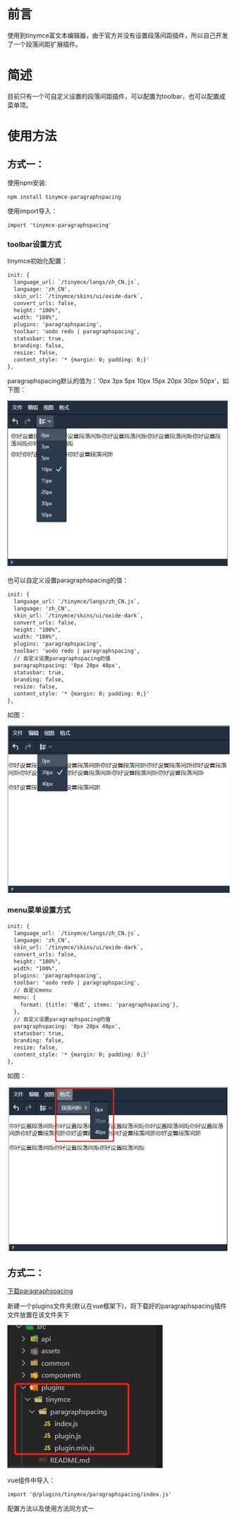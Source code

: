 # 前言
使用到tinymce富文本编辑器，由于官方并没有设置段落间距插件，所以自己开发了一个段落间距扩展插件。
# 简述
目前只有一个可自定义设置的段落间距插件，可以配置为toolbar，也可以配置成菜单项。
# 使用方法
## 方式一：
使用npm安装:
```
npm install tinymce-paragraphspacing
```
使用import导入：
```
import 'tinymce-paragraphspacing'
```

### toolbar设置方式
tinymce初始化配置：
```
init: {
  language_url: `/tinymce/langs/zh_CN.js`,
  language: 'zh_CN',
  skin_url: `/tinymce/skins/ui/oxide-dark`,
  convert_urls: false,
  height: "100%",
  width: "100%",
  plugins: 'paragraphspacing',
  toolbar: 'uodo redo | paragraphspacing',
  statusbar: true,
  branding: false, 
  resize: false,
  content_style: '* {margin: 0; padding: 0;}'
},
```
paragraphspacing默认的值为：'0px 3px 5px 10px 15px 20px 30px 50px'，如下图：

![paragraphspacing默认值](https://github.com/yog-zhang/assets/blob/main/images/tinymce_2.png 'paragraphspacing默认值')

也可以自定义设置paragraphspacing的值：
```
init: {
  language_url: `/tinymce/langs/zh_CN.js`,
  language: 'zh_CN',
  skin_url: `/tinymce/skins/ui/oxide-dark`,
  convert_urls: false,
  height: "100%",
  width: "100%",
  plugins: 'paragraphspacing',
  toolbar: 'uodo redo | paragraphspacing',
  // 自定义设置paragraphspacing的值
  paragraphspacing: '0px 20px 40px',
  statusbar: true,
  branding: false, 
  resize: false,
  content_style: '* {margin: 0; padding: 0;}'
},
```
如图：

![paragraphspacing自定义值](https://github.com/yog-zhang/assets/blob/main/images/tinymce_3.png 'paragraphspacing自定义值')

### menu菜单设置方式
```
init: {
  language_url: `/tinymce/langs/zh_CN.js`,
  language: 'zh_CN',
  skin_url: `/tinymce/skins/ui/oxide-dark`,
  convert_urls: false,
  height: "100%",
  width: "100%",
  plugins: 'paragraphspacing',
  toolbar: 'uodo redo | paragraphspacing',
  // 自定义menu
  menu: {
    format: {title: '格式', items: 'paragraphspacing'},
  },
  // 自定义设置paragraphspacing的值
  paragraphspacing: '0px 20px 40px',
  statusbar: true,
  branding: false, 
  resize: false,
  content_style: '* {margin: 0; padding: 0;}'
},
```
如图：

![paragraphspacing菜单设置方式](https://github.com/yog-zhang/assets/blob/main/images/tinymce_4.png 'paragraphspacing菜单设置方式')

## 方式二：
[下载paragraphspacing](https://github.com/yog-zhang/tinymce-plugins/releases/download/v0.0.2/paragraphspacing.zip '下载paragraphspacing插件')

新建一个plugins文件夹(默认在vue框架下)，将下载好的paragraphspacing插件文件放置在该文件夹下

![新建tinymce插件文件夹](https://github.com/yog-zhang/assets/blob/main/images/tinymce_1.png 'tinymce插件文件夹')

vue组件中导入：
```
import '@/plugins/tinymce/paragraphspacing/index.js'
```
配置方法以及使用方法同方式一
 
